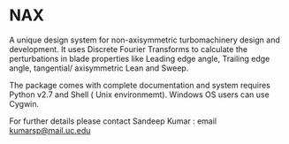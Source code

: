 # NAX
A unique design system for non-axisymmetric turbomachinery design and development. 
It uses Discrete Fourier Transforms to calculate the perturbations in blade properties like Leading edge angle, Trailing edge angle, tangential/ axisymmetric Lean and Sweep. 

The package comes with complete documentation and system requires Python v2.7 and Shell ( Unix environmemt). Windows OS users can use Cygwin. 

For further details please contact 
Sandeep Kumar : email kumarsp@mail.uc.edu

